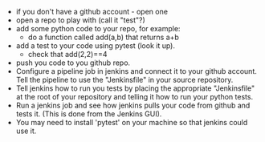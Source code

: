 * if you don't have a github account - open one
* open a repo to play with (call it "test"?)
* add some python code to your repo, for example:
	* do a function called add(a,b) that returns a+b
* add a test to your code using pytest (look it up).
	* check that add(2,2)==4
* push you code to you github repo.
* Configure a pipeline job in jenkins and connect it to your github account.
	Tell the pipeline to use the "Jenkinsfile" in your source repository.
* Tell jenkins how to run you tests by placing the appropriate "Jenkinsfile"
	at the root of your repository and telling it how to run your python tests.
* Run a jenkins job and see how jenkins pulls your code from github and tests it.
	(This is done from the Jenkins GUI).
* You may need to install 'pytest' on your machine so that jenkins could use it.
